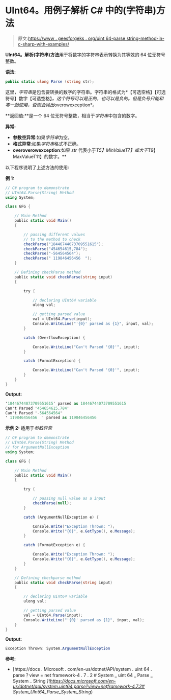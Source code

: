 # UInt64。用例子解析 C# 中的(字符串)方法

> 原文:[https://www . geesforgeks . org/uint 64-parse string-method-in-c-sharp-with-examples/](https://www.geeksforgeeks.org/uint64-parsestring-method-in-c-sharp-with-examples/)

**UInt64。解析(字符串)方法**用于将数字的字符串表示转换为其等效的 64 位无符号整数。

**语法:**

```cs
public static ulong Parse (string str);
```

这里，*字符串*是包含要转换的数字的字符串。字符串的格式为*【可选空格】【可选符号】数字【可选空格】*。这个符号可以是正的，也可以是负的。但是负号只能和零一起使用，否则会抛出*overowexception*。

**返回值:**是一个 64 位无符号整数，相当于*字符串*中包含的数字。

**异常:**

*   **参数空异常**:如果*字符串*为空。
*   **格式异常**:如果*字符串*格式不正确。
*   **overoverowexception**:如果 *str* 代表小于*T5】MinValueT7】或大于*T9】MaxValueT11】的数字。**

以下程序说明了上述方法的使用:

**例 1:**

```cs
// C# program to demonstrate
// UInt64.Parse(String) Method
using System;

class GFG {

    // Main Method
    public static void Main()
    {

        // passing different values
        // to the method to check
        checkParse("18446744073709551615");
        checkParse("454654615,784");
        checkParse("-564564564");
        checkParse(" 119846456456  ");
    }

    // Defining checkParse method
    public static void checkParse(string input)
    {

        try {

            // declaring UInt64 variable
            ulong val;

            // getting parsed value
            val = UInt64.Parse(input);
            Console.WriteLine("'{0}' parsed as {1}", input, val);
        }

        catch (OverflowException) {

            Console.WriteLine("Can't Parsed '{0}'", input);
        }

        catch (FormatException) {

            Console.WriteLine("Can't Parsed '{0}'", input);
        }
    }
}
```

**Output:**

```cs
'18446744073709551615' parsed as 18446744073709551615
Can't Parsed '454654615,784'
Can't Parsed '-564564564'
' 119846456456  ' parsed as 119846456456

```

**示例 2:** 适用于*参数异常*

```cs
// C# program to demonstrate
// UInt64.Parse(String) Method
// for ArgumentNullException
using System;

class GFG {

    // Main Method
    public static void Main()
    {

        try {

            // passing null value as a input
            checkParse(null);
        }

        catch (ArgumentNullException e) {

            Console.Write("Exception Thrown: ");
            Console.Write("{0}", e.GetType(), e.Message);
        }

        catch (FormatException e) {

            Console.Write("Exception Thrown: ");
            Console.Write("{0}", e.GetType(), e.Message);
        }
    }

    // Defining checkparse method
    public static void checkParse(string input)
    {

        // declaring UInt64 variable
        ulong val;

        // getting parsed value
        val = UInt64.Parse(input);
        Console.WriteLine("'{0}' parsed as {1}", input, val);
    }
}
```

**Output:**

```cs
Exception Thrown: System.ArgumentNullException

```

**参考:**

*   [https://docs . Microsoft . com/en-us/dotnet/API/system . uint 64 . parse？view = net framework-4 . 7 . 2 # System _ uint 64 _ Parse _ System _ String _](https://docs.microsoft.com/en-us/dotnet/api/system.uint64.parse?view=netframework-4.7.2# System_UInt64_Parse_System_String_)